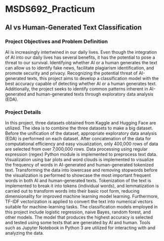 # MSDS692_Practicum
## AI vs Human-Generated Text Classification
### Project Objectives and Problem Definition
AI is increasingly intertwined in our daily lives. Even though the integration of AI into our daily lives has several benefits, it has the potential to pose a threat to our survival. Identifying whether AI or a human generates the text can allow us to identify fake news, facilitate plagiarism identification, and promote security and privacy. Recognizing the potential threat of AI-generated texts, this project aims to develop a classification model with the best accuracy capable of detecting whether AI or a human generates text. Additionally, the project seeks to identify common patterns inherent in AI-generated and human-generated texts through exploratory data analysis (EDA).
### Project Details
In this project, three datasets obtained from Kaggle and Hugging Face are utilized. The idea is to combine the three datasets to make a big dataset. Before the unification of the dataset, appropriate exploratory data analysis (EDA) is performed on each dataset. After concatenation of the data for computational efficiency and easy visualization, only 400,000 rows of data are selected from over 7,000,000 rows. Data processing using regular expression (regex) Python module is implemented to preprocess text data. Visualization using bar plots and word clouds is implemented to visualize the frequency of words in AI-generated and human-generated tokenized text. Transforming the data into lowercase and removing stopwords before the visualization is performed to showcase the most important frequent words in both AI and human-generated texts. Tokenization of the text is implemented to break it into tokens (individual words), and lemmatization is carried out to transform words into their basic root form, reducing dimensionality for improved machine learning model learning. Furthermore, TF-IDF vectorization is applied to convert the text into numerical vectors suitable for machine-learning tasks.
The classification models employed in this project include logistic regression, naive Bayes, random forest, and other models. The model that produces the highest accuracy is selected and tested using some texts that are generated by AI and human. Tools such as Jupyter Notebook in Python 3 are utilized for interacting with and analyzing the data.
